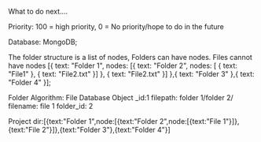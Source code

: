 What to do next....

Priority: 100 = high priority, 0 = No priority/hope to do in the future

Database: MongoDB;

The folder structure is a list of nodes, Folders can have nodes. Files cannot have nodes
[{
    text: "Folder 1",
    nodes: [{
        text: "Folder 2",
        nodes: [
        {
            text: "File1"
        },
        {
            text: "File2.txt"
        }]
    },
    {
        text: "File2.txt"
    }]
},{
    text: "Folder 3"
},{
    text: "Folder 4"
}];

Folder Algorithm:
File Database Object
_id:1
filepath: folder 1/folder 2/
filename: file 1
folder_id: 2

Project
dir:[{text:"Folder 1",node:[{text:"Folder 2",node:[{text:"File 1"}]},{text:"File 2"}]},{text:"Folder 3"},{text:"Folder 4"}]
